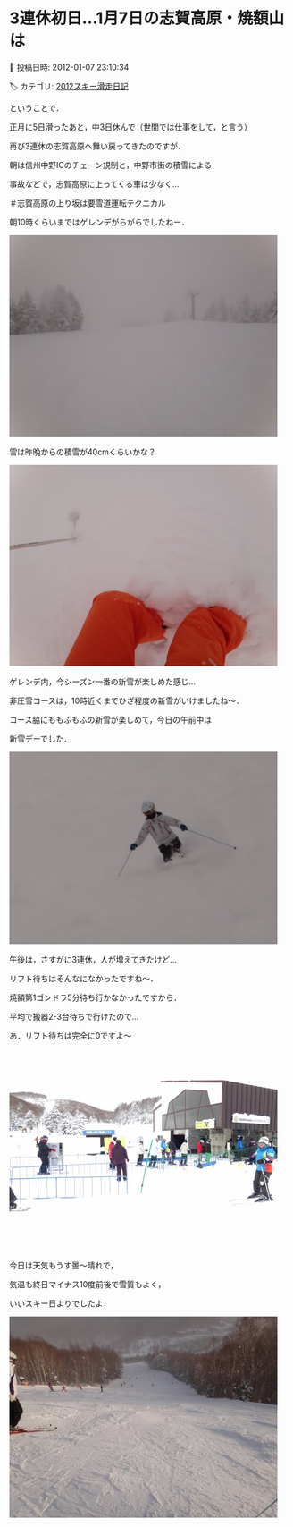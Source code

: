 # 3連休初日…1月7日の志賀高原・焼額山は

📅 投稿日時: 2012-01-07 23:10:34

🏷️ カテゴリ: [2012スキー滑走日記](cca3a0e9524e0203150f790b1fc3c71ad.md)

ということで．


正月に5日滑ったあと，中3日休んで（世間では仕事をして，と言う）


再び3連休の志賀高原へ舞い戻ってきたのですが．





朝は信州中野ICのチェーン規制と，中野市街の積雪による


事故などで，志賀高原に上ってくる車は少なく…


＃志賀高原の上り坂は要雪道運転テクニカル


朝10時くらいまではゲレンデがらがらでしたねー．




![332d17d61528230275b8b9d314d3161d.jpg](images/332d17d61528230275b8b9d314d3161d.jpg)







雪は昨晩からの積雪が40cmくらいかな？




![a5c174dc42c683a8f5188811376fc9a1.jpg](images/a5c174dc42c683a8f5188811376fc9a1.jpg)




ゲレンデ内，今シーズン一番の新雪が楽しめた感じ…


非圧雪コースは，10時近くまでひざ程度の新雪がいけましたね～．


コース脇にももふもふの新雪が楽しめて，今日の午前中は


新雪デーでした．




![2d4a47f9487e389dfc29c18b254573fc.jpg](images/2d4a47f9487e389dfc29c18b254573fc.jpg)







午後は，さすがに3連休，人が増えてきたけど…


リフト待ちはそんなになかったですね～．


焼額第1ゴンドラ5分待ち行かなかったですから．


平均で搬器2-3台待ちで行けたので…


あ．リフト待ちは完全に0ですよ～




![58406d360f4de484b2e12995c2c0ecd4.jpg](images/58406d360f4de484b2e12995c2c0ecd4.jpg)







今日は天気もうす曇～晴れで，


気温も終日マイナス10度前後で雪質もよく，


いいスキー日よりでしたよ．




![12315596bbf926d152501e6db8c52bc7.jpg](images/12315596bbf926d152501e6db8c52bc7.jpg)
